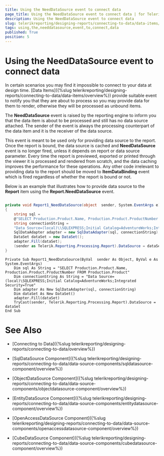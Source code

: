 ```yaml
---
title: Using the NeedDataSource event to connect data
page_title: Using the NeedDataSource event to connect data | for Telerik Reporting Documentation
description: Using the NeedDataSource event to connect data
slug: telerikreporting/designing-reports/connecting-to-data/data-items/using-the-needdatasource-event-to-connect-data
tags: using,the,needdatasource,event,to,connect,data
published: True
position: 5
---
```


# Using the NeedDataSource event to connect data



In certain scenarios you may find it impossible to connect to your data at design time. [Data Items]({%slug telerikreporting/designing-reports/connecting-to-data/data-items/overview%})        provide suitable event
        to notify you that they are about to process so you may provide data for them to render, otherwise they will be processed as
        unbound items.
      

The __NeedDataSource__ event is raised by the reporting engine to inform you that the data item is
        about to be processed and still has no data source attached. The sender of the event is always the processing counterpart of
        the data item and it is the receiver of the data source.
      

This event is meant to be used only for providing data source to the report. Once the report is bound, the data source
        is cached and __NeedDataSource__ event is no longer fired, unless it depends on report or data source parameter. Every time the
        report is previewed, exported or printed through the viewer it is processed and rendered from scratch, and the data caching improves
        the performance for these operations. Any other code irrelevant to providing data to the report should be moved to
        __ItemDataBinding__ event which is fired regardless of whether the report is bound or not.
      

Below is an example that illustrates how to provide data source to the __Report__ item using the
        __Report.NeedDataSource__ event.
      

## 

	
````cs
private void Report1_NeedDataSource(object  sender, System.EventArgs e)
{
	string sql =
	@"SELECT Production.Product.Name, Production.Product.ProductNumber FROM Production.Product";
	string connectionString =
	"Data Source=(local)\\SQLEXPRESS;Initial Catalog=AdventureWorks;Integrated Security=True";
	SqlDataAdapter adapter = new SqlDataAdapter(sql, connectionString);
	DataSet dataSet = new DataSet();
	adapter.Fill(dataSet);
	(sender as Telerik.Reporting.Processing.Report).DataSource = dataSet;
} 
````



	
````vb.net
Private Sub Report1_NeedDataSource(ByVal  sender As Object, ByVal e As System.EventArgs)
	Dim sql As String = "SELECT Production.Product.Name, Production.Product.ProductNumber FROM Production.Product"
	Dim connectionString As String = "Data Source=(local)\SQLEXPRESS;Initial Catalog=AdventureWorks;Integrated Security=True"
	Dim adapter As New SqlDataAdapter(sql, connectionString)
	Dim dataSet As New DataSet()
	adapter.Fill(dataSet)
	TryCast(sender, Telerik.Reporting.Processing.Report).DataSource = dataSet
End Sub 
````



# See Also


 * [Connecting to Data]({%slug telerikreporting/designing-reports/connecting-to-data/overview%})

 * [SqlDataSource Component]({%slug telerikreporting/designing-reports/connecting-to-data/data-source-components/sqldatasource-component/overview%})

 * [ObjectDataSource Component]({%slug telerikreporting/designing-reports/connecting-to-data/data-source-components/objectdatasource-component/overview%})

 * [EntityDataSource Component]({%slug telerikreporting/designing-reports/connecting-to-data/data-source-components/entitydatasource-component/overview%})

 * [OpenAccessDataSource Component]({%slug telerikreporting/designing-reports/connecting-to-data/data-source-components/openaccessdatasource-component/overview%})

 * [CubeDataSource Component]({%slug telerikreporting/designing-reports/connecting-to-data/data-source-components/cubedatasource-component/overview%})
